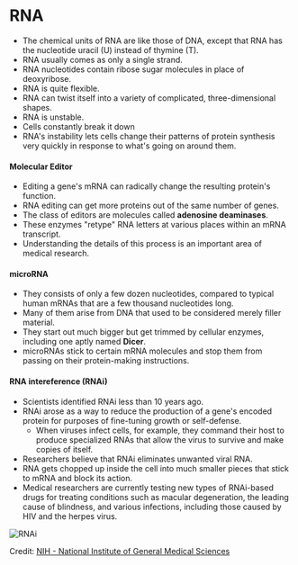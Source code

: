 # RNA
- The chemical units of RNA are like those of DNA, except that RNA has the nucleotide uracil (U) instead of thymine (T). 
- RNA usually comes as only a single strand.
- RNA nucleotides contain ribose sugar molecules in place of deoxyribose.
- RNA is quite flexible.
- RNA can twist itself into a variety of complicated, three-dimensional shapes.
- RNA is unstable.
- Cells constantly break it down
- RNA's instability lets cells change their patterns of protein synthesis very quickly in response to what's going on around them.

#### Molecular Editor
- Editing a gene's mRNA can radically change the resulting protein's function. 
- RNA editing can get more proteins out of the same number of genes. 
- The class of editors are molecules called **adenosine deaminases**. 
- These enzymes "retype" RNA letters at various places within an mRNA transcript.
- Understanding the details of this process is an important area of medical research.

#### microRNA
- They consists of only a few dozen nucleotides, compared to typical human mRNAs that are a few thousand nucleotides long.
- Many of them arise from DNA that used to be considered merely filler material.
- They start out much bigger but get trimmed by cellular enzymes, including one aptly named **Dicer**. 
- microRNAs stick to certain mRNA molecules and stop them from passing on their protein-making instructions.

#### RNA intereference (RNAi)
- Scientists identified RNAi less than 10 years ago.
- RNAi arose as a way to reduce the production of a gene's encoded protein for purposes of fine-tuning growth or self-defense. 
  - When viruses infect cells, for example, they command their host to produce specialized RNAs that allow the virus to survive and make copies of itself. 
- Researchers believe that RNAi eliminates unwanted viral RNA.
- RNA gets chopped up inside the cell into much smaller pieces that stick to mRNA and block its action.
- Medical researchers are currently testing new types of RNAi-based drugs for treating conditions such as macular degeneration, the leading cause of blindness, and various infections, including those caused by HIV and the herpes virus.

![RNAi](http://publications.nigms.nih.gov/thenewgenetics/images/ch2_rnai.jpg "RNAi")

Credit: [NIH - National Institute of General Medical Sciences](http://publications.nigms.nih.gov/thenewgenetics/chapter2.html)



